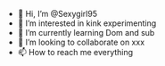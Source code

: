 - 👋 Hi, I’m @Sexygirl95
- 👀 I’m interested in kink experimenting
- 🌱 I’m currently learning Dom and sub
- 💞️ I’m looking to collaborate on xxx
- 📫 How to reach me everything 

<!---
Sexygirl95/Sexygirl95 is a ✨ special ✨ repository because its `README.md` (this file) appears on your GitHub profile.
You can click the Preview link to take a look at your changes.
--->
